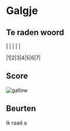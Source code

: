 # Galgje

## Te raden woord

| | | | |

|1|2|3|4|5|6|7|

## Score
![gallow](./images/1.png)

## Beurten
ik raad a